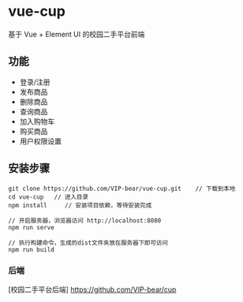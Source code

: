 # vue-cup

基于 Vue + Element UI 的校园二手平台前端

## 功能

-   登录/注册
-   发布商品
-   删除商品
-   查询商品
-   加入购物车
-   购买商品
-   用户权限设置

## 安装步骤

```
git clone https://github.com/VIP-bear/vue-cup.git    // 下载到本地
cd vue-cup   // 进入目录
npm install     // 安装项目依赖，等待安装完成

// 开启服务器，浏览器访问 http://localhost:8080
npm run serve

// 执行构建命令，生成的dist文件夹放在服务器下即可访问
npm run build
```
### 后端
[校园二手平台后端] https://github.com/VIP-bear/cup